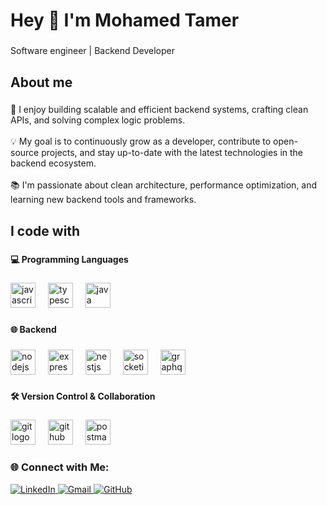 <h1 align="left">Hey 👋 I'm Mohamed Tamer</h1>

###

<p align="left">Software engineer | Backend Developer</p>

###

<h2 align="left">About me</h2>

###

<p align="left">🚀 I enjoy building scalable and efficient backend systems, crafting clean APIs, and solving complex logic problems.<br><br>💡 My goal is to continuously grow as a developer, contribute to open-source projects, and stay up-to-date with the latest technologies in the backend ecosystem.<br><br>📚 I'm passionate about clean architecture, performance optimization, and learning new backend tools and frameworks.</p>

###

<h2 align="left">I code with</h2>

###

<h4 align="left">💻 Programming Languages</h4>

###

<div align="left">
  <img src="https://cdn.jsdelivr.net/gh/devicons/devicon/icons/javascript/javascript-original.svg" height="40" alt="javascript logo"  />
  <img width="12" />
  <img src="https://cdn.jsdelivr.net/gh/devicons/devicon/icons/typescript/typescript-original.svg" height="40" alt="typescript logo"  />
  <img width="12" />
  <img src="https://cdn.jsdelivr.net/gh/devicons/devicon/icons/java/java-original.svg" height="40" alt="java logo"  />
</div>

###

<h4 align="left">🌐 Backend</h4>

###

<div align="left">
  <img src="https://cdn.jsdelivr.net/gh/devicons/devicon/icons/nodejs/nodejs-original.svg" height="40" alt="nodejs logo"  />
  <img width="12" />
  <img src="https://cdn.jsdelivr.net/gh/devicons/devicon/icons/express/express-original.svg" height="40" alt="express logo"  />
  <img width="12" />
  <img src="https://cdn.jsdelivr.net/gh/devicons/devicon/icons/nestjs/nestjs-original.svg" height="40" alt="nestjs logo"  />
  <img width="12" />
  <img src="https://cdn.jsdelivr.net/gh/devicons/devicon/icons/socketio/socketio-original.svg" height="40" alt="socketio logo"  />
  <img width="12" />
  <img src="https://cdn.jsdelivr.net/gh/devicons/devicon/icons/graphql/graphql-plain.svg" height="40" alt="graphql logo"  />
</div>

###

<h4 align="left">🛠️ Version Control & Collaboration</h4>

###

<div align="left">
  <img src="https://cdn.jsdelivr.net/gh/devicons/devicon/icons/git/git-original.svg" height="40" alt="git logo"  />
  <img width="12" />
  <img src="https://cdn.jsdelivr.net/gh/devicons/devicon/icons/github/github-original.svg" height="40" alt="github logo"  />
  <img width="12" />
  <img src="https://cdn.simpleicons.org/postman/FF6C37" height="40" alt="postman logo"  />
</div>

###

### 🌐 Connect with Me:

<a href="https://www.linkedin.com/in/mohamed-tamer-16b78524a?utm_source=share&utm_campaign=share_via&utm_content=profile&utm_medium=ios_app" target="_blank">
  <img src="https://img.icons8.com/color/48/000000/linkedin.png" alt="LinkedIn"/>
</a>
<a href="mailto:mohamed.tamer3355@gmail.com">
  <img src="https://img.icons8.com/color/48/000000/gmail.png" alt="Gmail"/>
</a>
<a href="https://github.com/motamer12" target="_blank">
  <img src="https://img.icons8.com/ios-glyphs/30/000000/github.png" alt="GitHub"/>
</a>

